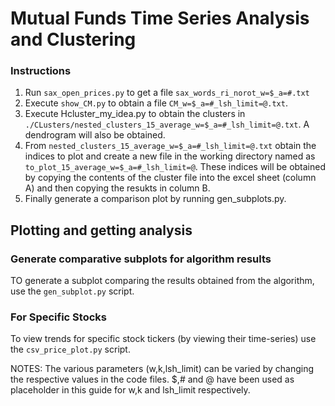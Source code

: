 # Mutual Funds Time Series Analysis and Clustering


### Instructions 
1. Run `sax_open_prices.py` to get a file `sax_words_ri_norot_w=$_a=#.txt`
2. Execute `show_CM.py` to obtain a file `CM_w=$_a=#_lsh_limit=@.txt`.
3. Execute Hcluster_my_idea.py to obtain the clusters in `./CLusters/nested_clusters_15_average_w=$_a=#_lsh_limit=@.txt`. A dendrogram will also be obtained.
4. From `nested_clusters_15_average_w=$_a=#_lsh_limit=@.txt` obtain the indices to plot and create a new file in the working directory named as `to_plot_15_average_w=$_a=#_lsh_limit=@`. These indices will be obtained by copying the contents of the cluster file into the excel sheet (column A) and then copying the resukts in column B.
5. Finally generate a comparison plot by running gen_subplots.py.

## Plotting and getting analysis

### Generate comparative subplots for algorithm results
TO generate a subplot comparing the results obtained from the algorithm, use the `gen_subplot.py` script.
### For Specific Stocks
To view trends for specific stock tickers (by viewing their time-series) use the `csv_price_plot.py` script.


NOTES: The various parameters (w,k,lsh_limit) can be varied by changing the respective values in the code files. $,# and @ have been used as placeholder in this guide for w,k and lsh_limit respectively.
